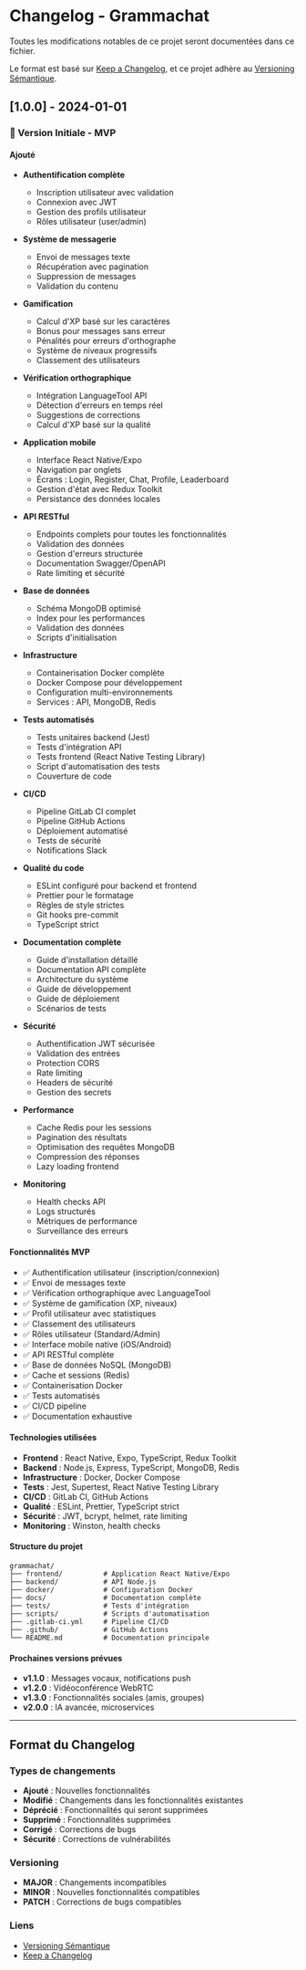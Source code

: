 # Changelog - Grammachat

Toutes les modifications notables de ce projet seront documentées dans ce fichier.

Le format est basé sur [Keep a Changelog](https://keepachangelog.com/fr/1.0.0/),
et ce projet adhère au [Versioning Sémantique](https://semver.org/lang/fr/).

## [1.0.0] - 2024-01-01

### 🎉 Version Initiale - MVP

#### Ajouté
- **Authentification complète**
  - Inscription utilisateur avec validation
  - Connexion avec JWT
  - Gestion des profils utilisateur
  - Rôles utilisateur (user/admin)

- **Système de messagerie**
  - Envoi de messages texte
  - Récupération avec pagination
  - Suppression de messages
  - Validation du contenu

- **Gamification**
  - Calcul d'XP basé sur les caractères
  - Bonus pour messages sans erreur
  - Pénalités pour erreurs d'orthographe
  - Système de niveaux progressifs
  - Classement des utilisateurs

- **Vérification orthographique**
  - Intégration LanguageTool API
  - Détection d'erreurs en temps réel
  - Suggestions de corrections
  - Calcul d'XP basé sur la qualité

- **Application mobile**
  - Interface React Native/Expo
  - Navigation par onglets
  - Écrans : Login, Register, Chat, Profile, Leaderboard
  - Gestion d'état avec Redux Toolkit
  - Persistance des données locales

- **API RESTful**
  - Endpoints complets pour toutes les fonctionnalités
  - Validation des données
  - Gestion d'erreurs structurée
  - Documentation Swagger/OpenAPI
  - Rate limiting et sécurité

- **Base de données**
  - Schéma MongoDB optimisé
  - Index pour les performances
  - Validation des données
  - Scripts d'initialisation

- **Infrastructure**
  - Containerisation Docker complète
  - Docker Compose pour développement
  - Configuration multi-environnements
  - Services : API, MongoDB, Redis

- **Tests automatisés**
  - Tests unitaires backend (Jest)
  - Tests d'intégration API
  - Tests frontend (React Native Testing Library)
  - Script d'automatisation des tests
  - Couverture de code

- **CI/CD**
  - Pipeline GitLab CI complet
  - Pipeline GitHub Actions
  - Déploiement automatisé
  - Tests de sécurité
  - Notifications Slack

- **Qualité du code**
  - ESLint configuré pour backend et frontend
  - Prettier pour le formatage
  - Règles de style strictes
  - Git hooks pre-commit
  - TypeScript strict

- **Documentation complète**
  - Guide d'installation détaillé
  - Documentation API complète
  - Architecture du système
  - Guide de développement
  - Guide de déploiement
  - Scénarios de tests

- **Sécurité**
  - Authentification JWT sécurisée
  - Validation des entrées
  - Protection CORS
  - Rate limiting
  - Headers de sécurité
  - Gestion des secrets

- **Performance**
  - Cache Redis pour les sessions
  - Pagination des résultats
  - Optimisation des requêtes MongoDB
  - Compression des réponses
  - Lazy loading frontend

- **Monitoring**
  - Health checks API
  - Logs structurés
  - Métriques de performance
  - Surveillance des erreurs

#### Fonctionnalités MVP
- ✅ Authentification utilisateur (inscription/connexion)
- ✅ Envoi de messages texte
- ✅ Vérification orthographique avec LanguageTool
- ✅ Système de gamification (XP, niveaux)
- ✅ Profil utilisateur avec statistiques
- ✅ Classement des utilisateurs
- ✅ Rôles utilisateur (Standard/Admin)
- ✅ Interface mobile native (iOS/Android)
- ✅ API RESTful complète
- ✅ Base de données NoSQL (MongoDB)
- ✅ Cache et sessions (Redis)
- ✅ Containerisation Docker
- ✅ Tests automatisés
- ✅ CI/CD pipeline
- ✅ Documentation exhaustive

#### Technologies utilisées
- **Frontend** : React Native, Expo, TypeScript, Redux Toolkit
- **Backend** : Node.js, Express, TypeScript, MongoDB, Redis
- **Infrastructure** : Docker, Docker Compose
- **Tests** : Jest, Supertest, React Native Testing Library
- **CI/CD** : GitLab CI, GitHub Actions
- **Qualité** : ESLint, Prettier, TypeScript strict
- **Sécurité** : JWT, bcrypt, helmet, rate limiting
- **Monitoring** : Winston, health checks

#### Structure du projet
```
grammachat/
├── frontend/          # Application React Native/Expo
├── backend/           # API Node.js
├── docker/            # Configuration Docker
├── docs/              # Documentation complète
├── tests/             # Tests d'intégration
├── scripts/           # Scripts d'automatisation
├── .gitlab-ci.yml     # Pipeline CI/CD
├── .github/           # GitHub Actions
└── README.md          # Documentation principale
```

#### Prochaines versions prévues
- **v1.1.0** : Messages vocaux, notifications push
- **v1.2.0** : Vidéoconférence WebRTC
- **v1.3.0** : Fonctionnalités sociales (amis, groupes)
- **v2.0.0** : IA avancée, microservices

---

## Format du Changelog

### Types de changements
- **Ajouté** : Nouvelles fonctionnalités
- **Modifié** : Changements dans les fonctionnalités existantes
- **Déprécié** : Fonctionnalités qui seront supprimées
- **Supprimé** : Fonctionnalités supprimées
- **Corrigé** : Corrections de bugs
- **Sécurité** : Corrections de vulnérabilités

### Versioning
- **MAJOR** : Changements incompatibles
- **MINOR** : Nouvelles fonctionnalités compatibles
- **PATCH** : Corrections de bugs compatibles

### Liens
- [Versioning Sémantique](https://semver.org/lang/fr/)
- [Keep a Changelog](https://keepachangelog.com/fr/1.0.0/)
